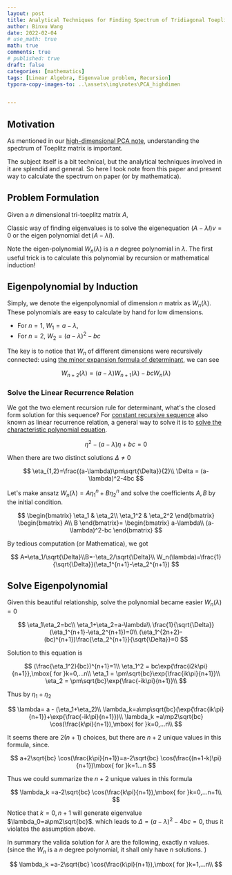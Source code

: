 ```yaml
---
layout: post
title: Analytical Techniques for Finding Spectrum of Tridiagonal Toeplitz Matrix 
author: Binxu Wang
date: 2022-02-04
# use_math: true
math: true
comments: true
# published: true
draft: false
categories: [mathematics]
tags: [Linear Algebra, Eigenvalue problem, Recursion]
typora-copy-images-to: ..\assets\img\notes\PCA_highdimen


---
```


## Motivation

As mentioned in our [high-dimensional PCA note](PCA-of-High-Dimensional-Trajectories.md), understanding the spectrum of Toeplitz matrix is important. 

The subject itself is a bit technical, but the analytical techniques involved in it are splendid and general. So here I took note from this paper and present way to calculate the spectrum on paper (or by mathematica). 

## Problem Formulation 

Given a $n$ dimensional tri-toeplitz matrix $A$, 

Classic way of finding eigenvalues is to solve the eigenequation $(A-\lambda I)v=0$ or the eigen polynomial $\det(A-\lambda I)$. 

Note the eigen-polynomial $W_n(\lambda)$ is a $n$ degree polynomial in $\lambda$. The first useful trick is to calculate this polynomial by recursion or mathematical induction! 

## Eigenpolynomial by Induction

Simply, we denote the eigenpolynomial of dimension $n$ matrix as $W_n(\lambda)$. These polynomials are easy to calculate by hand for low dimensions. 

* For $n=1$, $W_1=a-\lambda$, 
* For $n=2$, $W_2=(a-\lambda)^2-bc$ 

The key is to notice that $W_n$ of different dimensions were recursively connected: using [the minor expansion formula of determinant](https://en.wikipedia.org/wiki/Minor_(linear_algebra)#Cofactor_expansion_of_the_determinant), we can see 

$$
W_{n+2}(\lambda)=(a-\lambda)W_{n+1}(\lambda)-bcW_{n}(\lambda)
$$

### Solve the Linear Recurrence Relation

We got the two element recursion rule for determinant, what's the closed form solution for this sequence? For [constant recursive sequence](https://en.wikipedia.org/wiki/Constant-recursive_sequence) also known as linear recurrence relation, a general way to solve it is to [solve the characteristic polynomial equation](https://en.wikipedia.org/wiki/Linear_recurrence_with_constant_coefficients#General_solution). 

$$
\eta^2-(a-\lambda)\eta+bc=0
$$

When there are two distinct solutions $\Delta\neq0$ 

$$
\eta_{1,2}=\frac{(a-\lambda)\pm\sqrt{\Delta}}{2}\\
\Delta = (a-\lambda)^2-4bc
$$

Let's make ansatz $W_n(\lambda)=A\eta_1^n+B\eta_2^n$ and solve the coefficients $A,B$ by the initial condition. 

$$
\begin{bmatrix}
\eta_1 & \eta_2\\
\eta_1^2 & \eta_2^2
\end{bmatrix}
\begin{bmatrix}
A\\
B
\end{bmatrix}=
\begin{bmatrix}
a-\lambda\\
(a-\lambda)^2-bc
\end{bmatrix}
$$

By tedious computation (or Mathematica), we got 

$$
A=\eta_1/\sqrt{\Delta}\\B=-\eta_2/\sqrt{\Delta}\\
W_n(\lambda)=\frac{1}{\sqrt{\Delta}}(\eta_1^{n+1}-\eta_2^{n+1})
$$

## Solve Eigenpolynomial

Given this beautiful relationship, solve the polynomial became easier $W_n(\lambda)=0$

$$
\eta_1\eta_2=bc\\
\eta_1+\eta_2=a-\lambda\\
\frac{1}{\sqrt{\Delta}}(\eta_1^{n+1}-\eta_2^{n+1})=0\\
(\eta_1^{2n+2}-(bc)^{n+1})\frac{\eta_2^{n+1}}{\sqrt{\Delta}}=0
$$

Solution to this equation is 

$$
(\frac{\eta_1^2}{bc})^{n+1}=1\\
\eta_1^2 = bc\exp{\frac{i2k\pi}{n+1}},\mbox{ for }k=0,...n\\
\eta_1 = \pm\sqrt{bc}\exp{\frac{ik\pi}{n+1}}\\
\eta_2 = \pm\sqrt{bc}\exp{\frac{-ik\pi}{n+1}}\\
$$

Thus by $\eta_1+\eta_2$

$$
\lambda= a - (\eta_1+\eta_2)\\
\lambda_k=a\mp\sqrt{bc}(\exp{\frac{ik\pi}{n+1}}+\exp{\frac{-ik\pi}{n+1}})\\
\lambda_k =a\mp2\sqrt{bc} \cos(\frac{k\pi}{n+1}),\mbox{ for }k=0,...n\\
$$

It seems there are $2(n+1)$ choices, but there are $n+2$ unique values in this formula, since. 

$$
a+2\sqrt{bc} \cos(\frac{k\pi}{n+1})=a-2\sqrt{bc} \cos(\frac{(n+1-k)\pi}{n+1})\mbox{ for }k=1...n
$$

Thus we could summarize the $n+2$ unique values in this formula

$$
\lambda_k =a-2\sqrt{bc} \cos(\frac{k\pi}{n+1}),\mbox{ for }k=0,...n+1\\
$$

Notice that $k=0,n+1$ will generate eigenvalue $\lambda_0=a\pm2\sqrt{bc}$. which leads to $\Delta=(a-\lambda)^2-4bc=0$, thus it violates the assumption above. 

In summary the valida solution for $\lambda$ are the following, exactly $n$ values. (since the $W_n$ is a $n$ degree polynomial, it shall only have $n$ solutions. )

$$
\lambda_k =a-2\sqrt{bc} \cos(\frac{k\pi}{n+1}),\mbox{ for }k=1,...n\\
$$
